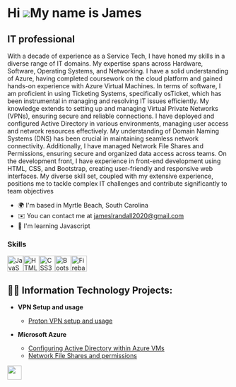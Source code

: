 Hi ![](https://user-images.githubusercontent.com/18350557/176309783-0785949b-9127-417c-8b55-ab5a4333674e.gif)My name is James
=============================================================================================================================

IT professional
---------------

With a decade of experience as a Service Tech, I have honed my skills in a diverse range of IT domains. My expertise spans across Hardware, Software, Operating Systems, and Networking. I have a solid understanding of Azure, having completed  coursework on the cloud platform and gained hands-on experience with Azure Virtual Machines. In terms of software, I am proficient in using Ticketing Systems, specifically osTicket, which has been instrumental in managing and resolving IT issues efficiently. My knowledge extends to setting up and managing Virtual Private Networks (VPNs), ensuring secure and reliable connections. I have deployed and configured Active Directory in various environments, managing user access and network resources effectively. My understanding of Domain Naming Systems (DNS) has been crucial in maintaining seamless network connectivity. Additionally, I have managed Network File Shares and Permissions, ensuring secure and organized data access across teams. On the development front, I have experience in front-end development using HTML, CSS, and Bootstrap, creating user-friendly and responsive web interfaces. My diverse skill set, coupled with my extensive experience, positions me to tackle complex IT challenges and contribute significantly to team objectives

* 🌍  I'm based in Myrtle Beach, South Carolina
* ✉️  You can contact me at [jameslrandall2020@gmail.com](mailto:jameslrandall2020@gmail.com)
* 🧠  I'm learning Javascript

### Skills

<p align="left">
<a href="https://developer.mozilla.org/en-US/docs/Web/JavaScript" target="_blank" rel="noreferrer"><img src="https://raw.githubusercontent.com/danielcranney/readme-generator/main/public/icons/skills/javascript-colored.svg" width="36" height="36" alt="JavaScript" /></a><a href="https://developer.mozilla.org/en-US/docs/Glossary/HTML5" target="_blank" rel="noreferrer"><img src="https://raw.githubusercontent.com/danielcranney/readme-generator/main/public/icons/skills/html5-colored.svg" width="36" height="36" alt="HTML5" /></a><a href="https://www.w3.org/TR/CSS/#css" target="_blank" rel="noreferrer"><img src="https://raw.githubusercontent.com/danielcranney/readme-generator/main/public/icons/skills/css3-colored.svg" width="36" height="36" alt="CSS3" /></a><a href="https://getbootstrap.com/" target="_blank" rel="noreferrer"><img src="https://raw.githubusercontent.com/danielcranney/readme-generator/main/public/icons/skills/bootstrap-colored.svg" width="36" height="36" alt="Bootstrap" /></a><a href="https://firebase.google.com/" target="_blank" rel="noreferrer"><img src="https://raw.githubusercontent.com/danielcranney/readme-generator/main/public/icons/skills/firebase-colored.svg" width="36" height="36" alt="Firebase" /></a>
</p>


<h2>👨‍💻 Information Technology Projects:</h2>

- <b>VPN Setup and usage</b>
  - [Proton VPN setup and usage](https://github.com/jameslrandall2020/vpn)
  
  
- <b>Microsoft Azure</b>
  - [Configuring Active Directory within Azure VMs](https://github.com/jameslrandall2020/configure-ad)
  - [Network File Shares and permissions](https://github.com/jameslrandall2020/azure-network-protocols)



<p align="left"> <a href="https://www.github.com/jameslrandall2020" target="_blank" rel="noreferrer"> <picture> <source media="(prefers-color-scheme: dark)" srcset="https://raw.githubusercontent.com/danielcranney/readme-generator/main/public/icons/socials/github-dark.svg" /> <source media="(prefers-color-scheme: light)" srcset="https://raw.githubusercontent.com/danielcranney/readme-generator/main/public/icons/socials/github.svg" /> <img src="https://raw.githubusercontent.com/danielcranney/readme-generator/main/public/icons/socials/github.svg" width="32" height="32" /> </picture> </a></p>
